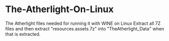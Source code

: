 # The-Atherlight-On-Linux
The Atherlight files needed for running it with WINE on Linux
Extract all 7Z files and then extract "resources.assets.7z" into "TheAtherlight_Data" when that is extracted.
